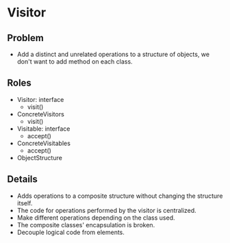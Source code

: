 # Visitor

## Problem

* Add a distinct and unrelated operations to a structure of objects, we don't want to add method on each class.

## Roles

* Visitor: interface
  * visit()
* ConcreteVisitors
  * visit()
* Visitable: interface
  * accept()
* ConcreteVisitables
  * accept()
* ObjectStructure

## Details

* Adds operations to a composite structure without changing the structure itself.
* The code for operations performed by the visitor is centralized.
* Make different operations depending on the class used.
* The composite classes' encapsulation is broken.
* Decouple logical code from elements.
